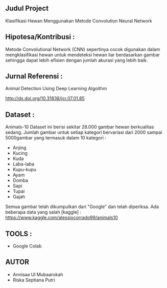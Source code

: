 ## Judul Project 
Klasifikasi Hewan Menggunakan Metode Convolution Neural Network 

## Hipotesa/Kontribusi : 
Metode Convolutional Network (CNN) sepertinya cocok digunakan dalam mengklasifikasi hewan untuk mendeteksi hewan liar berdasarkan gambar sehingga dapat lebih efisien dengan jumlah akurasi yang lebih baik. 

## Jurnal Referensi : 
Animal Detection Using Deep Learning Algoithm 

http://dx.doi.org/10.31838/jcr.07.01.85

## Dataset : 
Animals-10 
Dataset ini berisi sekitar 28.000 gambar hewan berkualitas sedang. Jumlah gambar untuk setiap kategori bervariasi dari 2000 sampai 5000gambar yang termasuk dalam 10 kategori : 
- Anjing
- Kucing
- Kuda
- Laba-laba
- Kupu-kupu
- Ayam
- Domba
- Sapi
- Tupai
- Gajah 

Semua gambar telah dikumpulkan dari "Google" dan telah diperiksa. Ada beberapa data yang salah 
[kaggle] : https://www.kaggle.com/alessiocorrado99/animals10

## TOOLS : 
- Google Colab

## AUTOR
- Annisaa Ul Mubaarokah 
- Riska Septiana Putri
